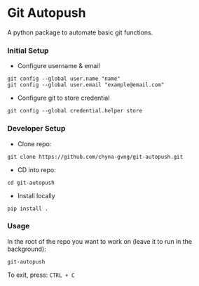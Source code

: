 # Git Autopush
A python package to automate basic git functions.

### Initial Setup
- Configure username & email
````
git config --global user.name "name"
git config --global user.email "example@email.com"
````

- Configure git to store credential
````
git config --global credential.helper store
````

### Developer Setup
- Clone repo:
````
git clone https://github.com/chyna-gvng/git-autopush.git
````

- CD into repo:
````
cd git-autopush
````

- Install locally
````
pip install .
````

### Usage
In the root of the repo you want to work on (leave it to run in the background):
````
git-autopush
````
To exit, press: `CTRL + C`
